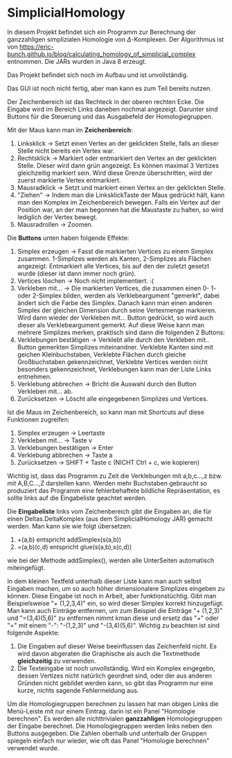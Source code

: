 # SimplicialHomology

In diesem Projekt befindet sich ein Programm zur Berechnung der ganzzahligen simplizialen Homologie von $\Delta$-Komplexen. Der Algorithmus ist von https://eric-bunch.github.io/blog/calculating_homology_of_simplicial_complex entnommen. Die JARs wurden in Java 8 erzeugt.

Das Projekt befindet sich noch im Aufbau und ist unvollständig.

Das GUI ist noch nicht fertig, aber  man kann es zum Teil bereits nutzen.

Der Zeichenbereich ist das Rechteck in der oberen rechten Ecke. Die Eingabe wird im Bereich Links daneben nochmal angezeigt. Darunter sind Buttons für die Steuerung und das Ausgabefeld der Homologiegruppen.

Mit der Maus kann man im **Zeichenbereich**:
1) Linksklick   ->  Setzt einen Vertex an der geklickten Stelle, falls an dieser Stelle nicht bereits ein Vertex war.
2) Rechtsklick  ->  Markiert oder entmarkiert den Vertex an der geklickten Stelle. Dieser wird dann grün angezeigt. Es können maximal 3 Vertizes gleichzeitig markiert     sein. Wird diese Grenze überschritten, wird der zuerst markierte Vertex entmarkiert.
3) Mausradklick ->  Setzt und markiert einen Vertex an der geklickten Stelle.
4) "Ziehen"     -> Indem man die LinksklickTaste der Maus gedrückt hält, kann man den Komplex im Zeichenbereich bewegen. Falls ein Vertex auf der Position war, an der man begonnen hat die Maustaste zu halten, so wird lediglich der Vertex bewegt.
5) Mausradrollen -> Zoomen.

Die **Buttons** unten haben folgende Effekte:
1) Simplex erzeugen ->  Fasst die markierten Vertices zu einem Simplex zusammen. 1-Simplizes werden als Kanten, 2-Simplizes als Flächen angezeigt. Entmarkiert alle Vertices, bis auf den der zuletzt gesetzt wurde (dieser ist dann immer noch grün).
2) Vertices löschen ->  Noch nicht implementiert. :(
3) Verkleben mit... ->  Die markierten Vertices, die zusammen einen 0- 1- oder 2-Simplex bilden, werden als Verklebeargument "gemerkt", dabei ändert sich die Farbe des Simplex. Danach kann man einen anderen Simplex der gleichen Dimension durch seine Vertexmenge markieren. Wird dann wieder der Verkleben mit... Button gedrückt, so wird auch dieser als Verklebeargument gemerkt. Auf diese Weise kann man mehrere Simplizes merken, praktisch sind dann die folgenden 2 Buttons:
4) Verklebungen bestätigen  ->  Verklebt alle durch den Verkleben mit.. Button gemerkten Simplizes miteinandner. Verklebte Kanten sind mit geichen Kleinbuchstaben, Verklebte Flächen durch gleiche Großbuchstaben gekennzeichnet, Verklebte Vertices werden nicht besonders gekennzeichnet, Verklebungen kann man der Liste Links entnehmen.
5) Verklebung abbrechen ->  Bricht die Auswahl durch den Button Verkleben mit... ab.
6) Zurücksetzen -> Löscht alle eingegebenen Simplizes und Vertices.

Ist die Maus im Zeichenbereich, so kann man mit Shortcuts auf diese Funktionen zugreifen:
1) Simplex erzeugen -> Leertaste
2) Verkleben mit... -> Taste v
3) Verklebungen bestätigen  -> Enter
4) Verklebung abbrechen -> Taste a
5) Zurücksetzen -> SHIFT + Taste c (NICHT Ctrl + c, wie kopieren)

Wichtig ist, dass das Programm zu Zeit die Verklebungen mit a,b,c...,z bzw. mit A,B,C...,Z darstellen kann. Werden mehr Buchstaben gebraucht so produziert das Programm eine fehlerbehaftete bildliche Repräsentation, es sollte links auf die Eingabeliste geachtet werden.

Die **Eingabeliste** links vom Zeichenbereich gibt die Eingaben an, die für einen Deltas.DeltaKomplex (aus dem SimplicialHomology JAR) gemacht werden. Man kann sie wie folgt übersetzen:
1) +(a,b)      entspricht addSimplex(s(a,b))
2) =(a,b)(c,d) entspricht glue(s(a,b),s(c,d))

wie bei der Methode addSimplex(), werden alle UnterSeiten automatisch miteingefügt.

In dem kleinen Textfeld unterhalb dieser Liste kann man auch selbst Eingaben machen, um so auch höher dimensionalere Simplizes eingeben zu können. Diese Eingabe ist noch in Arbeit, aber funktionstüchtig. Gibt man Beispielsweise "+ (1,2,3,4)" ein, so wird dieser Simplex korrekt hinzugefügt. Man kann auch Einträge entfernen, um zum Beispiel die Einträge "+ (1,2,3)" und "=(3,4)(5,6)" zu entfernen nimmt kman diese und ersetz das "+" oder "=" mit einem "-": "-(1,2,3)" und "-(3,4)(5,6)".
Wichtig zu beachten ist sind folgende Aspekte:
1) Die Eingaben auf dieser Weise beeinflussen das Zeichenfeld nicht. Es wird davon abgeraten die Graphische als auch die Textmethode **gleichzeitig** zu verwenden.
2) Die Texteingabe ist noch unvollständig. Wird ein Komplex eingegebn, dessen Vertizes nicht natürlich geordnet sind, oder der aus anderen Gründen nicht gebildet werden kann, so gibt das Programm nur eine kurze, nichts sagende Fehlermeldung aus.

Um die Homologiegruppen berechnen zu lassen hat man obigen Links die Menü-Leiste mit nur einem Eintrag. darin ist ein Panel "Homologie berechnen". Es werden alle 
nichttrivialen **ganzzahligen** Homologiegruppen der Eingabe berechnet. Die Homologiegruppen werden links neben den Buttons ausgegeben. Die Zahlen oberhalb und unterhalb der Gruppen spiegeln einfach nur wieder, wie oft das Panel "Homologie berechnen" verwendet wurde.



